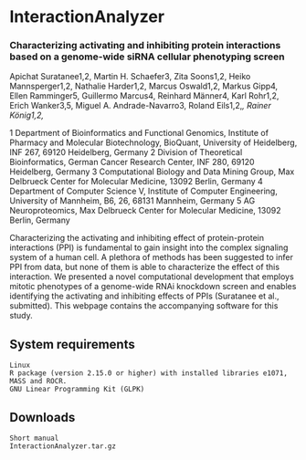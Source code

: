 # InteractionAnalyzer

### Characterizing activating and inhibiting protein interactions based on a genome-wide siRNA cellular phenotyping screen

Apichat Suratanee1,2, Martin H. Schaefer3, Zita Soons1,2, Heiko Mannsperger1,2, Nathalie Harder1,2, Marcus Oswald1,2, Markus Gipp4, Ellen Ramminger5, Guillermo Marcus4, Reinhard Männer4, Karl Rohr1,2, Erich Wanker3,5, Miguel A. Andrade-Navarro3, Roland Eils1,2,*, Rainer König1,2,*

1 Department of Bioinformatics and Functional Genomics, Institute of Pharmacy and Molecular Biotechnology, BioQuant, University of Heidelberg, INF 267, 69120 Heidelberg, Germany
2 Division of Theoretical Bioinformatics, German Cancer Research Center, INF 280, 69120 Heidelberg, Germany
3 Computational Biology and Data Mining Group, Max Delbrueck Center for Molecular Medicine, 13092 Berlin, Germany
4 Department of Computer Science V, Institute of Computer Engineering, University of Mannheim, B6, 26, 68131 Mannheim, Germany
5 AG Neuroproteomics, Max Delbrueck Center for Molecular Medicine, 13092 Berlin, Germany

Characterizing the activating and inhibiting effect of protein-protein interactions (PPI) is fundamental to gain insight into the complex signaling system of a human cell. A plethora of methods has been suggested to infer PPI from data, but none of them is able to characterize the effect of this interaction. We presented a novel computational development that employs mitotic phenotypes of a genome-wide RNAi knockdown screen and enables identifying the activating and inhibiting effects of PPIs (Suratanee et al., submitted). This webpage contains the accompanying software for this study.

## System requirements

    Linux
    R package (version 2.15.0 or higher) with installed libraries e1071, MASS and ROCR.
    GNU Linear Programming Kit (GLPK)

## Downloads

    Short manual
    InteractionAnalyzer.tar.gz


